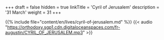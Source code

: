 +++
draft = false
hidden = true
linkTitle = 'Cyril of Jerusalem'
description = '31 March'
weight = 31
+++

{{% include file="content/en/lives/cyril-of-jerusalem.md" %}}
{{< audio "https://orthodoxy.sgp1.cdn.digitaloceanspaces.com/fr-augustin/CYRIL_OF_JERUSALEM.mp3" >}}

